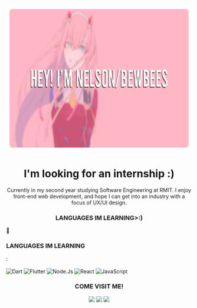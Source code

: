<p align="center">
<img width="800" height="400" src="https://raw.githubusercontent.com/NelsonNgo0/NelsonNgo0/main/profile_banner.png">
</p>

<h1 align="center">I'm looking for an internship :)</h1>

<p align="center">Currently in my second year studying Software Engineering at RMIT. I enjoy front-end web development, and hope I can get into an industry with a focus of UX/UI design.
</p>

<h3 align="center">LANGUAGES IM LEARNING>:)</h3>

:page_with_curl: <h3>LANGUAGES IM LEARNING</h3>:
<br><br>
  ![Dart](https://img.shields.io/badge/dart-%230175C2.svg?style=for-the-badge&logo=dart&logoColor=white)
  ![Flutter](https://img.shields.io/badge/Flutter-%2302569B.svg?style=for-the-badge&logo=Flutter&logoColor=white)
  ![Node.Js](https://img.shields.io/badge/Node.js-43853D?style=for-the-badge&logo=node.js&logoColor=white)
  ![React](https://img.shields.io/badge/React-20232A?style=for-the-badge&logo=react&logoColor=61DAFB)
  ![JavaScript](https://img.shields.io/badge/javascript-%23323330.svg?style=for-the-badge&logo=javascript&logoColor=%23F7DF1E)

<h3 align="center">COME VISIT ME!</h3>

<p align="center"><a href=""><img src="https://img.shields.io/badge/website-000000?style=for-the-badge&logo=About.me&logoColor=white" height=25></a> <a href="https://www.youtube.com/shorts/rvS64TaRh6I"><img src="https://img.shields.io/badge/YouTube-FF0000?style=for-the-badge&logo=youtube&logoColor=white" height=25></a> <a href="https://www.instagram.com/_ngobody_/"><img src="https://img.shields.io/badge/instagram-%23E4405F.svg?&style=for-the-badge&logo=instagram&logoColor=white" height=25></a> 
</p>
